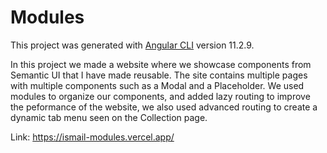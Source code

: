 # Modules

This project was generated with [Angular CLI](https://github.com/angular/angular-cli) version 11.2.9.

In this project we made a website where we showcase components from Semantic UI that I have made reusable.
The site contains multiple pages with multiple components such as a Modal and a Placeholder.
We used modules to organize our components, and added lazy routing to improve the peformance of the website,
we also used advanced routing to create a dynamic tab menu seen on the Collection page.

Link: https://ismail-modules.vercel.app/
